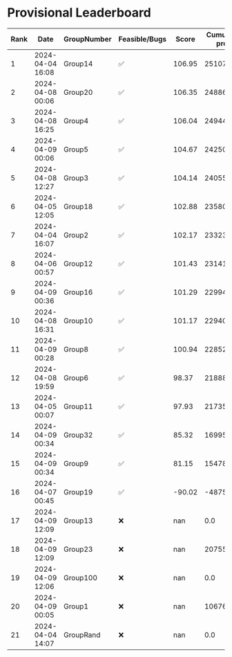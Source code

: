 # Provisional Leaderboard
| Rank | Date | GroupNumber | Feasible/Bugs | Score | Cumulative profit | Runtime |
| ------ | ------------ | ------------------- |-------------| ------- | ------- | ------- |
| 1 | 2024-04-04 16:08 | Group14 | ✅ | 106.95 | 251072.91 | 20.04s |
| 2 | 2024-04-08 00:06 | Group20 | ✅ | 106.35 | 248864.73 | 49.86s |
| 3 | 2024-04-08 16:25 | Group4 | ✅ | 106.04 | 249442.69 | 1301.96s |
| 4 | 2024-04-09 00:06 | Group5 | ✅ | 104.67 | 242506.67 | 1.8s |
| 5 | 2024-04-08 12:27 | Group3 | ✅ | 104.14 | 240558.72 | 28.93s |
| 6 | 2024-04-05 12:05 | Group18 | ✅ | 102.88 | 235806.0 | 1.47s |
| 7 | 2024-04-04 16:07 | Group2 | ✅ | 102.17 | 233239.08 | 62.12s |
| 8 | 2024-04-06 00:57 | Group12 | ✅ | 101.43 | 231415.87 | 758.08s |
| 9 | 2024-04-09 00:36 | Group16 | ✅ | 101.29 | 229944.81 | 80.62s |
| 10 | 2024-04-08 16:31 | Group10 | ✅ | 101.17 | 229400.05 | 1.15s |
| 11 | 2024-04-09 00:28 | Group8 | ✅ | 100.94 | 228521.16 | 1.34s |
| 12 | 2024-04-08 19:59 | Group6 | ✅ | 98.37 | 218880.98 | 0.46s |
| 13 | 2024-04-05 00:07 | Group11 | ✅ | 97.93 | 217356.89 | 85.21s |
| 14 | 2024-04-09 00:34 | Group32 | ✅ | 85.32 | 169959.24 | 4.27s |
| 15 | 2024-04-09 00:34 | Group9 | ✅ | 81.15 | 154786.32 | 338.76s |
| 16 | 2024-04-07 00:45 | Group19 | ✅ | -90.02 | -487554.39 | 5.88s |
| 17 | 2024-04-09 12:09 | Group13 | ❌ | nan | 0.0 | 1.68s |
| 18 | 2024-04-09 12:09 | Group23 | ❌ | nan | 207558.5 | 1.26s |
| 19 | 2024-04-09 12:06 | Group100 | ❌ | nan | 0.0 | 2.93s |
| 20 | 2024-04-09 00:05 | Group1 | ❌ | nan | 106763.49 | 1.34s |
| 21 | 2024-04-04 14:07 | GroupRand | ❌ | nan | 0.0 | 0.0s |

